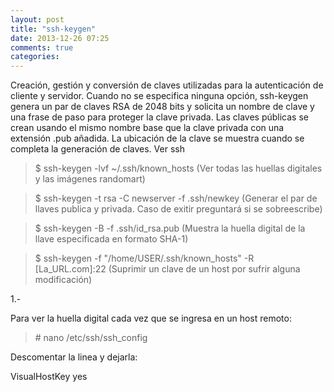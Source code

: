 ```yaml
---
layout: post
title: "ssh-keygen"
date: 2013-12-26 07:25
comments: true
categories: 
---
```

Creación, gestión y conversión de claves utilizadas para la autenticación de cliente y servidor. Cuando no se especifica ninguna opción, ssh-keygen genera un par de claves RSA de 2048 bits y solicita un nombre de clave y una frase de paso para proteger la clave privada. Las claves públicas se crean usando el mismo nombre base que la clave privada con una extensión .pub añadida. La ubicación de la clave se muestra cuando se completa la generación de claves. Ver ssh

>$ ssh-keygen -lvf ~/.ssh/known_hosts (Ver todas las huellas digitales y las imágenes randomart)

>$ ssh-keygen -t rsa -C newserver -f .ssh/newkey (Generar el par de llaves publica y privada. Caso de exitir preguntará si se sobreescribe)

>$ ssh-keygen -B -f .ssh/id_rsa.pub (Muestra la huella digital de la llave especificada en formato SHA-1)

>$ ssh-keygen -f "/home/USER/.ssh/known_hosts" -R [La_URL.com]:22 (Suprimir un clave de un host por sufrir alguna modificación)

1.-

Para ver la huella digital cada vez que se ingresa en un host remoto:

>\# nano /etc/ssh/ssh_config

Descomentar la linea y dejarla:

VisualHostKey yes

